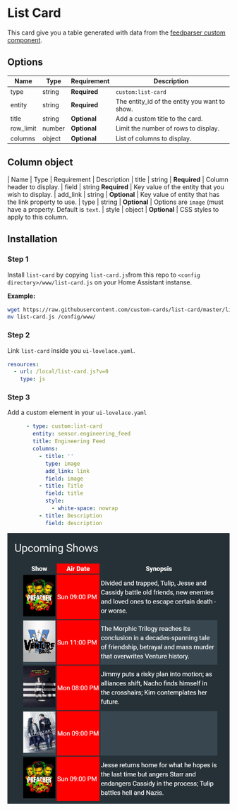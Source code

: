 # List Card

This card give you a table generated with data from the [feedparser custom component](https://github.com/custom-components/sensor.feedparser).

## Options

| Name | Type | Requirement | Description
| ---- | ---- | ------- | -----------
| type | string | **Required** | `custom:list-card`
| entity | string | **Required** | The entity_id of the entity you want to show.
| title | string | **Optional** | Add a custom title to the card.
| row_limit | number | **Optional** | Limit the number of rows to display.
| columns | object | **Optional** | List of columns to display.

## Column object

| Name | Type | Requirement | Description
| title | string | **Required** | Column header to display.
| field | string **Required** | Key value of the entity that you wish to display.
| add_link | string | **Optional** | Key value of entity that has the link property to use.
| type | string | **Optional** | Options are `image` (must have a <url> property. Default is `text`.
| style | object | **Optional** | CSS styles to apply to this column.


## Installation

### Step 1

Install `list-card` by copying `list-card.js`from this repo to `<config directory>/www/list-card.js` on your Home Assistant instanse.

**Example:**

```bash
wget https://raw.githubusercontent.com/custom-cards/list-card/master/list-card.js
mv list-card.js /config/www/
```

### Step 2

Link `list-card` inside you `ui-lovelace.yaml`.

```yaml
resources:
  - url: /local/list-card.js?v=0
    type: js
```

### Step 3

Add a custom element in your `ui-lovelace.yaml`

```yaml
      - type: custom:list-card
        entity: sensor.engineering_feed
        title: Engineering Feed
        columns:
          - title: ''
            type: image
            add_link: link
            field: image
          - title: Title
            field: title
            style:
              - white-space: nowrap
          - title: Description
            field: description
```

![example](example.png)
